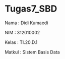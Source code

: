 # Tugas7_SBD

Nama    : Didi Kumaedi

NIM     : 312010002

Kelas   : TI.20.D.1

Matkul  : Sistem Basis Data

